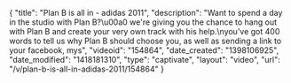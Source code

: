 {
    "title": "Plan B is all in - adidas 2011",
    "description": "Want to spend a day in the studio with Plan B?\u00a0 we're giving you the chance to hang out with Plan B and create your very own track with his help.\nyou've got 400 words to tell us why Plan B should choose you, as well as sending a link to your facebook, mys",
    "videoid": "154864",
    "date_created": "1398106925",
    "date_modified": "1418181310",
    "type": "captivate",
    "layout": "video",
    "url": "\/v\/plan-b-is-all-in-adidas-2011\/154864"
}